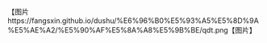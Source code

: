 【图片https://fangsxin.github.io/dushu/%E6%96%B0%E5%93%A5%E5%8D%9A%E5%AE%A2/%E5%90%AF%E5%8A%A8%E5%9B%BE/qdt.png【图片】
